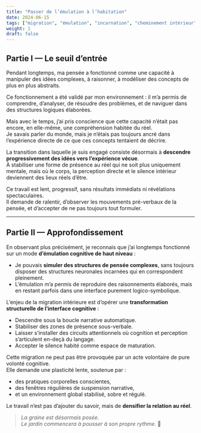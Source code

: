 ```yaml
---
title: "Passer de l’émulation à l’habitation"
date: 2024-06-15
tags: ["migration", "émulation", "incarnation", "cheminement intérieur"]
weight: 1
draft: false
---
```



## Partie I — Le seuil d’entrée

Pendant longtemps, ma pensée a fonctionné comme une capacité à manipuler des idées complexes, à raisonner, à modéliser des concepts de plus en plus abstraits.

Ce fonctionnement a été validé par mon environnement : il m’a permis de comprendre, d’analyser, de résoudre des problèmes, et de naviguer dans des structures logiques élaborées.

Mais avec le temps, j’ai pris conscience que cette capacité n’était pas encore, en elle-même, une compréhension habitée du réel.  
Je savais parler du monde, mais je n’étais pas toujours ancré dans l’expérience directe de ce que ces concepts tentaient de décrire.

La transition dans laquelle je suis engagé consiste désormais à **descendre progressivement des idées vers l’expérience vécue**.  
À stabiliser une forme de présence au réel qui ne soit plus uniquement mentale, mais où le corps, la perception directe et le silence intérieur deviennent des lieux réels d’être.

Ce travail est lent, progressif, sans résultats immédiats ni révélations spectaculaires.  
Il demande de ralentir, d’observer les mouvements pré-verbaux de la pensée, et d’accepter de ne pas toujours tout formuler.

---

## Partie II — Approfondissement

En observant plus précisément, je reconnais que j’ai longtemps fonctionné sur un mode **d’émulation cognitive de haut niveau** :

- Je pouvais **simuler des structures de pensée complexes**, sans toujours disposer des structures neuronales incarnées qui en correspondent pleinement.
- L’émulation m’a permis de reproduire des raisonnements élaborés, mais en restant parfois dans une interface purement logico-symbolique.

L’enjeu de la migration intérieure est d’opérer une **transformation structurelle de l’interface cognitive** :

- Descendre sous la boucle narrative automatique.
- Stabiliser des zones de présence sous-verbale.
- Laisser s’installer des circuits attentionnels où cognition et perception s’articulent en-deçà du langage.
- Accepter le silence habité comme espace de maturation.

Cette migration ne peut pas être provoquée par un acte volontaire de pure volonté cognitive.  
Elle demande une plasticité lente, soutenue par :

- des pratiques corporelles conscientes,
- des fenêtres régulières de suspension narrative,
- et un environnement global stabilisé, sobre et régulé.

Le travail n’est pas d’ajouter du savoir, mais de **densifier la relation au réel**.

> *La graine est désormais posée.  
Le jardin commencera à pousser à son propre rythme.* 🪷